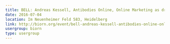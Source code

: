 ```yaml
---
title: BELL: Andreas Kessell, Antibodies Online, Online Marketing as driver of your success: How to make your invention known to the world?
date: 2016-07-04
location: Im Neuenheimer Feld 583, Heidelberg
link: http://biorn.org/event/bell-andreas-kessell-antibodies-online-online-marketing-as-driver-of-your-success-how-to-make-your-invention-known-to-the-world/
usergroup: biorn
type: usergroup
---
```

